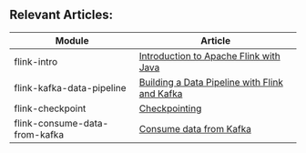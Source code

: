 ## Relevant Articles: 

Module | Article
--|--
flink-intro | [Introduction to Apache Flink with Java](https://www.baeldung.com/apache-flink)
flink-kafka-data-pipeline | [Building a Data Pipeline with Flink and Kafka](https://www.baeldung.com/kafka-flink-data-pipeline)
flink-checkpoint | [Checkpointing](https://riptutorial.com/apache-flink/topic/9465/checkpointing)
flink-consume-data-from-kafka | [Consume data from Kafka](https://riptutorial.com/apache-flink/topic/9003/consume-data-from-kafka)